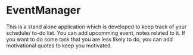 # EventManager

This is a stand alone application which is developed to keep track of your schedule/ to-do list.
You can add upcomming event, notes related to it.
If you want to do some task that you are less likely to do, you can add motivational quotes to keep you motivated.
